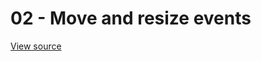 # 02 - Move and resize events 

[View source](https://github.com/merfais/vue-grid-layout-v3/blob/master/website/docs/.vuepress/components/Example02Events.vue)

<ClientOnly>
<Example02Events></Example02Events>
</ClientOnly>
